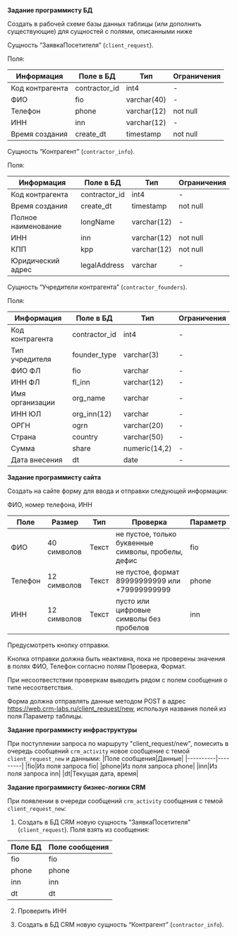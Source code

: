 
**Задание программисту БД**

Создать в рабочей схеме базы данных таблицы  (или дополнить существующие) для сущностей с полями, описанными ниже

Сущность “ЗаявкаПосетителя” (`client_request`).

Поля: 

|Информация|Поле в БД|Тип|Ограничения|
|----------|---------|---------|---------|
|Код контрагента|contractor_id|int4|-|
|ФИО|fio|varchar(40)|-|
|Телефон|phone|varchar(12)|not null|
|ИНН|inn|varchar(12)|-|
|Время создания|create_dt|timestamp|not null|


Сущность “Контрагент” (`contractor_info`).

Поля: 

|Информация|Поле в БД|Тип|Ограничения|
|----------|---------|---------|---------|
|Код контрагента|contractor_id|int4|-|
|Время создания|create_dt|timestamp|not null|
|Полное наименование|longName|varchar(12)|-|
|ИНН|inn|varchar(12)|not null|
|КПП|kpp|varchar(12)|not null|
|Юридический адрес|legalAddress|varchar|-|

Сущность “Учредители контрагента” (`contractor_founders`).

Поля: 

|Информация|Поле в БД|Тип|Ограничения|
|----------|---------|---------|---------|
|Код контрагента|contractor_id|int4|-|
|Тип учредителя|founder_type|varchar(3)|-|
|ФИО ФЛ|fio|varchar|-|
|ИНН ФЛ|fl_inn|varchar(12)|-|
|Имя организации|org_name|varchar|-|
|ИНН ЮЛ|org_inn(12)|varchar|-|
|ОРГН|ogrn|varchar(20)|-|
|Страна|country|varchar(50)|-|
|Сумма|share|numeric(14,2)|-|
|Дата внесения|dt|date|-|


**Задание программисту cайта**

Создать на сайте форму для ввода и отправки следующей информации:

ФИО, номер телефона, ИНН 

|Поле|Размер|Тип|Проверка|Параметр|
|----------|---------|-----|---|-|
|ФИО|40 символов|Текст|не пустое, только буквенные символы, пробелы, дефис|fio|
|Телефон|12 символов|Текст|не пустое, формат 89999999999 или +79999999999|phone|
|ИНН|12 символов|Текст|пусто или цифровые символы без пробелов|inn|

Предусмотреть кнопку отправки.

Кнопка отправки должна быть неактивна, пока не проверены значения в полях ФИО, Телефон согласно полям Проверка, Формат.

При несоотвестствии проверкам выводить рядом с полем сообщения о типе несоответствия.

Форма должна отправлять данные методом POST в адрес https://web.crm-labs.ru/client_request/new, используя названия полей из поля Параметр таблицы.


**Задание программисту инфраструктуры**

При поступлении запроса по маршруту "client_request/new", помесить в очередь сообщений `crm_activity` новое сообщение с темой `client_request_new` и данными:
|Поле сообщения|Данные|
|----------|---------|
|fio|Из поля запроса fio|
|phone|Из поля запроса phone|
|inn|Из поля запроса inn|
|dt|Текущая дата, время|


**Задание программисту бизнес-логики CRM**

 При появлении в очереди сообщений `crm_activity` сообщения с темой `client_request_new`:
 1. Создать в БД CRM новую сущность “ЗаявкаПосетителя” (`client_request`).
 Поля взять из сообщения:

 |Поле БД|Поле сообщения|
|----------|---------|
|fio|fio|
|phone|phone|
|inn|inn|
|dt|dt|

 2. Проверить ИНН

 3. Создать в БД CRM новую сущность “Контрагент” (`contractor_info`).